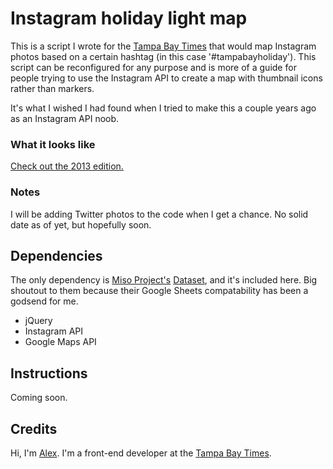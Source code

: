 # Instagram holiday light map

This is a script I wrote for the [Tampa Bay Times](http://www.tampabay.com) that would map Instagram photos based on a certain hashtag (in this case '\#tampabayholiday'). This script can be reconfigured for any purpose and is more of a guide for people trying to use the Instagram API to create a map with thumbnail icons rather than markers.

It's what I wished I had found when I tried to make this a couple years ago as an Instagram API noob.

### What it looks like

[Check out the 2013 edition.](http://www.tampabay.com/specials/2013/graphics/tampabayholiday)

### Notes

I will be adding Twitter photos to the code when I get a chance. No solid date as of yet, but hopefully soon.

## Dependencies

The only dependency is [Miso Project's](http://misoproject.com/) [Dataset](http://misoproject.com/dataset/), and it's included here. Big shoutout to them because their Google Sheets compatability has been a godsend for me.

- jQuery
- Instagram API
- Google Maps API

## Instructions

Coming soon.

## Credits

Hi, I'm [Alex](http://alexisnsanchez.com). I'm a front-end developer at the [Tampa Bay Times](http://www.tampabay.com).
